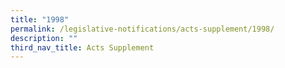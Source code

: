 ```yaml
---
title: "1998"
permalink: /legislative-notifications/acts-supplement/1998/
description: ""
third_nav_title: Acts Supplement
---
```

